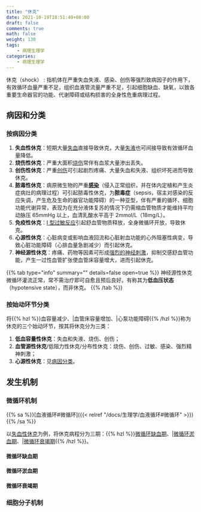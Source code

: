 ```yaml
---
title: "休克"
date: 2021-10-19T18:51:49+08:00
draft: false
comments: true
math: false
weight: 130
tags:
    - 病理生理学
categories:
    - 病理生理学
---
```


休克（shock）
: 指机体在严重失血失液、感染、创伤等强烈致病因子的作用下，有效循环血量严重不足，组织血液管流量严重不足，引起细胞缺血、缺氧，以致各重要生命器官的功能、代谢障碍或结构损害的全身性危重病理过程。

<!--more-->

## 病因和分类

### 按病因分类

1. **失血性休克**：短期大量<ins>失血</ins>直接导致休克，大量<ins>失液</ins>也可间接导致有效循环血量降低。
2. **烧伤性休克**：严重大面积<ins>烧伤</ins>常伴有血浆大量渗出丢失。
3. **创伤性休克**：严重<ins>创伤</ins>可引起剧烈疼痛、大量失血和失液、组织坏死进而导致休克。
4. **脓毒性休克**：病原微生物的严重<ins>**感染**</ins>（侵入正常组织，并在体内定植和产生炎症病灶的病理过程）可引起脓毒性休克，为**脓毒症**（sepsis，宿主对感染的反应失调，产生危及生命的器官功能障碍）的一种亚型，伴有严重的循环、细胞功能代谢异常，表现为在充分液体复苏的情况下仍需缩血管物质才能维持平均动脉压 65mmHg 以上，血清乳酸水平高于 2mmol/L（18mg/L）。
5. **免疫性休克**：<ins>Ⅰ 型过敏反应</ins>引起舒血管物质释放，全身微循环开放，导致休克。
6. **心源性休克**：心脏病变或影响血液回流和心脏射血功能的心外阻塞性病变，导致心脏功能障碍（心排血量急剧减少）而引起休克。
7. **神经源性休克**：疼痛、药物等因素可形成<ins>强烈的神经刺激</ins>，抑制交感舒血管功能，产生一过性血管扩张使血管床容量增大，进而引起休克。

{{% tab type="info" summary="" details=false open=true %}}
神经源性休克微循环灌流正常，常不需治疗即可自愈且预后良好。有称其为**低血压状态**（hypotensive state），而非休克。
{{% /tab %}}

### 按始动环节分类

将{{% hzl %}}血容量减少、|血管床容量增加、|心泵功能障碍{{% /hzl %}}称为休克的三个始动环节，按其将休克分为三类：

1. **低血容量性休克**：失血和失液、烧伤、创伤；
2. **血管源性休克**/低阻力性休克/分布性休克：烧伤、创伤、过敏、感染、强烈精神刺激；
3. **心源性休克**：见[病因分类](#按病因分类)。

## 发生机制

### 微循环机制

{{% sa %}}[血液循环#微循环]({{< relref "/docs/生理学/血液循环#微循环" >}}){{% /sa %}}

以<ins>失血性休克</ins>为例，将休克病程分为三期：{{% hzl %}}[微循环缺血期](#微循环缺血期)、|[微循环淤血期](#微循环淤血期)、|[微循环衰竭期](#微循环衰竭期){{% /hzl %}}。

#### 微循环缺血期

#### 微循环淤血期

#### 微循环衰竭期

### 细胞分子机制



